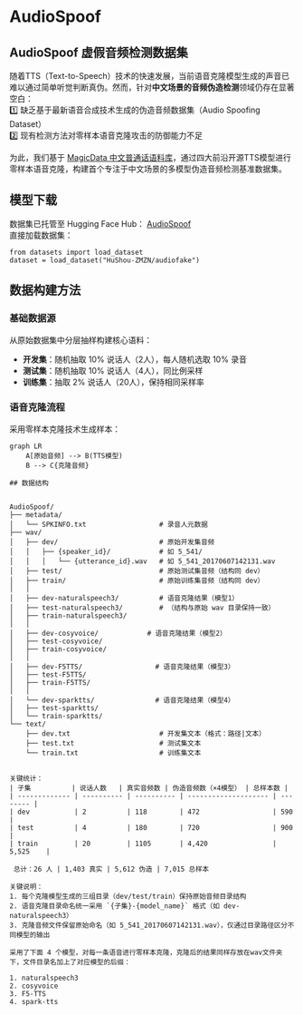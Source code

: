 # AudioSpoof
## AudioSpoof 虚假音频检测数据集

随着TTS（Text-to-Speech）技术的快速发展，当前语音克隆模型生成的声音已难以通过简单听觉判断真伪。然而，针对**中文场景的音频伪造检测**领域仍存在显著空白：  
1️⃣ 缺乏基于最新语音合成技术生成的伪造音频数据集（Audio Spoofing Dataset）  
2️⃣ 现有检测方法对零样本语音克隆攻击的防御能力不足  

为此，我们基于 [MagicData 中文普通话语料库](https://www.magicdatatech.cn/)，通过四大前沿开源TTS模型进行零样本语音克隆，构建首个专注于中文场景的多模型伪造音频检测基准数据集。

## 模型下载

数据集已托管至 Hugging Face Hub：  [AudioSpoof](https://huggingface.co/datasets/HuShou-ZMZN/audiofake)  
直接加载数据集：
```
from datasets import load_dataset
dataset = load_dataset("HuShou-ZMZN/audiofake")
```


## 数据构建方法
### 基础数据源
从原始数据集中分层抽样构建核心语料：
- **开发集**：随机抽取 10% 说话人（2人），每人随机选取 10% 录音
- **测试集**：随机抽取 10% 说话人（4人），同比例采样
- **训练集**：抽取 2% 说话人（20人），保持相同采样率

### 语音克隆流程
采用零样本克隆技术生成样本：
```
graph LR
    A[原始音频] --> B(TTS模型)
    B --> C{克隆音频}

## 数据结构


AudioSpoof/
├── metadata/
│   └── SPKINFO.txt                  # 录音人元数据
├── wav/
│   ├── dev/                         # 原始开发集音频
│   │   ├── {speaker_id}/            # 如 5_541/
│   │   │   └── {utterance_id}.wav   # 如 5_541_20170607142131.wav
│   ├── test/                        # 原始测试集音频（结构同 dev）
│   ├── train/                       # 原始训练集音频（结构同 dev）
│   │
│   ├── dev-naturalspeech3/          # 语音克隆结果（模型1）
│   ├── test-naturalspeech3/         # （结构与原始 wav 目录保持一致）
│   ├── train-naturalspeech3/
│   │
│   ├── dev-cosyvoice/            # 语音克隆结果（模型2）
│   ├── test-cosyvoice/
│   ├── train-cosyvoice/
│   │
│   ├── dev-F5TTS/                  # 语音克隆结果（模型3）
│   ├── test-F5TTS/
│   ├── train-F5TTS/
│   │
│   └── dev-sparktts/               # 语音克隆结果（模型4）
│   ├── test-sparktts/
│   └── train-sparktts/
└── text/
    ├── dev.txt                      # 开发集文本（格式：路径|文本）
    ├── test.txt                     # 测试集文本
    └── train.txt                    # 训练集文本


关键统计： 
| 子集          | 说话人数   | 真实音频数 | 伪造音频数（×4模型） | 总样本数 |
| ------------- | ---------- | ---------- | -------------------- | -------- |
| dev           | 2          | 118        | 472                  | 590      |
| test          | 4          | 180        | 720                  | 900      |
| train         | 20         | 1105       | 4,420                | 5,525    |

 总计：26 人 | 1,403 真实 | 5,612 伪造 | 7,015 总样本  

关键说明： 
1. 每个克隆模型生成的三组目录（dev/test/train）保持原始音频目录结构
2. 语音克隆目录命名统一采用 `{子集}-{model_name}` 格式（如 dev-naturalspeech3）
3. 克隆音频文件保留原始命名（如 5_541_20170607142131.wav），仅通过目录路径区分不同模型的输出

采用了下面 4 个模型，对每一条语音进行零样本克隆，克隆后的结果同样存放在wav文件夹下，文件目录名加上了对应模型的后缀：  

1. naturalspeech3
2. cosyvoice 
3. F5-TTS
4. spark-tts

